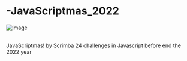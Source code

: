 # -JavaScriptmas_2022
 
 ![image](https://user-images.githubusercontent.com/82976404/205196326-c4453fb8-5d71-4ceb-8f95-c06444e32698.png)
 
 <br>
 JavaScriptmas! by Scrimba 
 24 challenges in Javascript before end the 2022 year 
